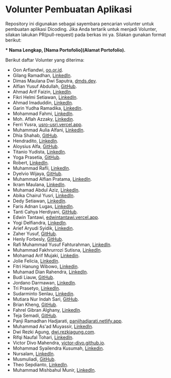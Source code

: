 # Volunter Pembuatan Aplikasi
Repository ini digunakan sebagai sayembara pencarian volunter untuk pembuatan aplikasi Dicoding. Jika Anda tertarik untuk menjadi Volunter, silakan lakukan PR(pull-request) pada berkas ini ya. Silakan gunakan format berikut:

**\* Nama Lengkap, [Nama Portofolio](Alamat Portofolio).**

Berikut daftar Volunter yang diterima:
* Oon Arfiandwi, [oo.or.id](https://oo.or.id).
* Gilang Ramadhan, [LinkedIn](https://www.linkedin.com/in/gilang-adhan/).
* Dimas Maulana Dwi Saputra, [dmds.dev](https://dmds.dev/).
* Alfian Yusuf Abdullah, [GitHub](https://github.com/alfianyusufabdullah).
* Ahmad Arif Faizin, [LinkedIn](https://www.linkedin.com/in/arifaizin).
* Fikri Helmi Setiawan, [LinkedIn](https://www.linkedin.com/in/fikrihelmi17/).
* Ahmad Imaduddin, [LinkedIn](https://www.linkedin.com/in/ahmad-imaduddin/).
* Garin Yudha Ramadika, [LinkedIn](https://www.linkedin.com/in/garinyr/).
* Mohammad Fahmi, [LinkedIn](https://www.linkedin.com/in/mohammad-fahmi-57593a195/).
* Moh. Aflah Azzaky, [Linkedin](https://www.linkedin.com/in/aflah-azzaky-1806/).
* Ferri Yusra, [usro-usri.vercel.app](https://usro-usri.vercel.app/).
* Muhammad Aulia Alfani, [LinkedIn](https://www.linkedin.com/in/muhamamdauliaalfani/).
* Dhia Shahab, [GitHub](https://github.com/dhiashahab).
* Hendradito, [LinkedIn](https://www.linkedin.com/in/hendraditodwia/).
* Aloysius Alfa, [GitHub](https://www.github.com/liemlui/).
* Titanio Yudista, [LinkedIn](https://www.linkedin.com/in/titanio-yudista-153b79192/).
* Yoga Prasetia, [GitHub](https://github.com/yogaprasetia).
* Robert, [LinkedIn](https://www.linkedin.com/in/robertheo-rt/).
* Muhammad Rafli, [LinkedIn](https://www.linkedin.com/in/muhammad-rafli-4588201b2/).
* Dyelvio Wijaya, [GitHub](https://github.com/DyelvioWijaya).
* Muhammad Alfian Pratama, [LinkedIn](https://www.linkedin.com/in/muhammadalfianpratama/).
* Ikram Maulana, [LinkedIn](https://www.linkedin.com/in/ikram-maulana-54a152217/).
* Muhamad Abdul Aziz, [LinkedIn](https://www.linkedin.com/in/muhamad-abdul-aziz-6b9a46160/).
* Abika Chairul Yusri, [LinkedIn](https://www.linkedin.com/in/abika-chairul-yusri-04215216b/).
* Dedy Setiawan, [LinkedIn](https://www.linkedin.com/in/dedystiawan/).
* Faris Adnan Lugas, [LinkedIn](https://www.linkedin.com/in/faris-adnan-lugas-7835b31a3/).
* Tanti Cahya Herdiyani, [GitHub](https://github.com/tantiich/).
* Edwin Tantawi, [edwintantawi.vercel.app](https://edwintantawi.vercel.app/).
* Yogi Delfiandra, [LinkedIn](https://www.linkedin.com/in/yogiidelfiandra/).
* Arief Aryudi Syidik, [Linkedin](https://www.linkedin.com/in/ariefaryudisyidik/).
* Zaher Yusuf, [GitHub](https://github.com/1162002005jaher/).
* Henly Forbesly, [GitHub](https://github.com/henlyforbesly).
* Rafi Muhammad Yusuf Fahturahman, [LinkedIn](https://www.linkedin.com/in/rafi-muhammad-yusuf-fahturahman).
* Muhammad Fakhrurrozi Sutisna, [LinkedIn](https://www.linkedin.com/in/mfakhrurrozis/).
* Mohamad Arif Mujaki, [Linkedin](https://www.linkedin.com/in/arif-mujaki-98374aaa/).
* Jolie Felicia, [LinkedIn](https://www.linkedin.com/in/jolie-felicia-186900218/).
* Fitri Hanung Wibowo, [Linkedin](https://www.linkedin.com/in/fitri-hanung-wibowo/).
* Muhamad Dian Rahendra, [LinkedIn](https://www.linkedin.com/in/muanra217/).
* Budi Liauw, [GitHub](https://github.com/budiliauw87/).
* Jordano Darmawan, [LinkedIn](https://www.linkedin.com/in/jordanoid/).
* Tri Prasetyo, [LinkedIn](https://www.linkedin.com/in/tri-prasetyo-704515116/).
* Sudarminto Senlau, [Linkedin](https://www.linkedin.com/in/sudarminto-senlau/).
* Mutiara Nur Indah Sari, [GitHub](https://github.com/mutiaranis).
* Brian Kheng, [GitHub](https://github.com/BrianKheng).
* Fahrel Gibran Alghany, [LinkedIn](https://www.linkedin.com/in/fahrelga/).
* Teja Semadi, [GitHub](https://github.com/tejaDEV14).
* Panji Ramadhan Hadjarati, [panjihadjarati.netlify.app](https://panjihadjarati.netlify.app/).
* Muhammad As'ad Muyassir, [LinkedIn](https://www.linkedin.com/in/m-asad-m/).
* Dwi Rezki Agung, [dwi.rezkiagung.com](https://dwi.rezkiagung.com).
* Rifqi Naufal Tohari, [LinkedIn](https://www.linkedin.com/in/rifqi-naufal-tohari/).
* Victor Divo Mahendra, [victor-divo.github.io](https://victor-divo.github.io/).
* Mohammad Syailendra Kusumah, [Linkedin](https://www.linkedin.com/in/syailendra/).
* Nursalam, [LinkedIn](https://www.linkedin.com/in/nur-salam-ab7b6419a/).
* Musmuliadi, [GitHub](https://smbrang.github.io/musmuliadi/).
* Theo Sepdianto, [LinkedIn](https://www.linkedin.com/in/theo-sepdianto-a203b4207/).
* Muhammad Mishbahul Munir, [LinkedIn](https://www.linkedin.com/in/muhammad-mishbahul-munir-b32227136/).
